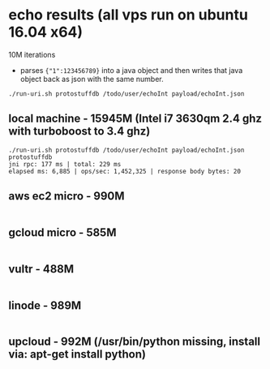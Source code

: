 # echo results (all vps run on ubuntu 16.04 x64)

10M iterations
- parses `{"1":123456789}` into a java object and then writes that java object back as json with the same number.

```
./run-uri.sh protostuffdb /todo/user/echoInt payload/echoInt.json
```

## local machine - 15945M (Intel i7 3630qm 2.4 ghz with turboboost to 3.4 ghz)
```
./run-uri.sh protostuffdb /todo/user/echoInt payload/echoInt.json
protostuffdb
jni rpc: 177 ms | total: 229 ms
elapsed ms: 6,885 | ops/sec: 1,452,325 | response body bytes: 20
```

## aws ec2 micro - 990M
```

```

## gcloud micro - 585M
```

```

## vultr - 488M
```

```

## linode - 989M
```

```

## upcloud - 992M (/usr/bin/python missing, install via: apt-get install python)
```

```


